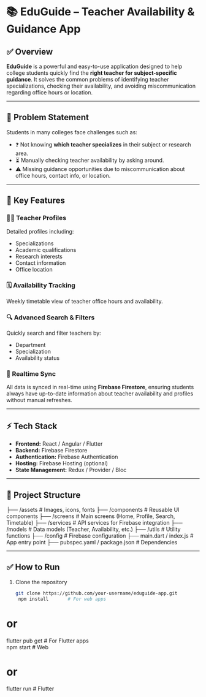 # 📚 EduGuide – Teacher Availability & Guidance App

## ✅ Overview

**EduGuide** is a powerful and easy-to-use application designed to help college students quickly find the **right teacher for subject-specific guidance**. It solves the common problems of identifying teacher specializations, checking their availability, and avoiding miscommunication regarding office hours or location.

---

## 🎯 Problem Statement

Students in many colleges face challenges such as:

- ❓ Not knowing **which teacher specializes** in their subject or research area.
- ⏳ Manually checking teacher availability by asking around.
- ⚠️ Missing guidance opportunities due to miscommunication about office hours, contact info, or location.

---

## 🚀 Key Features

### 👨‍🏫 Teacher Profiles

Detailed profiles including:

- Specializations
- Academic qualifications
- Research interests
- Contact information
- Office location

### 🗓️ Availability Tracking

Weekly timetable view of teacher office hours and availability.

### 🔍 Advanced Search & Filters

Quickly search and filter teachers by:

- Department
- Specialization
- Availability status

### 🔄 Realtime Sync

All data is synced in real-time using **Firebase Firestore**, ensuring students always have up-to-date information about teacher availability and profiles without manual refreshes.

---

## ⚡ Tech Stack

- **Frontend:** React / Angular / Flutter
- **Backend:** Firebase Firestore
- **Authentication:** Firebase Authentication
- **Hosting:** Firebase Hosting (optional)
- **State Management:** Redux / Provider / Bloc

---

## 📁 Project Structure

├── /assets # Images, icons, fonts
├── /components # Reusable UI components
├── /screens # Main screens (Home, Profile, Search, Timetable)
├── /services # API services for Firebase integration
├── /models # Data models (Teacher, Availability, etc.)
├── /utils # Utility functions
├── /config # Firebase configuration
├── main.dart / index.js # App entry point
├── pubspec.yaml / package.json # Dependencies

---

## ✅ How to Run

1. Clone the repository
   ```bash
   git clone https://github.com/your-username/eduguide-app.git
    npm install       # For web apps
   ```

# or

flutter pub get # For Flutter apps  
npm start # Web

# or

flutter run # Flutter
